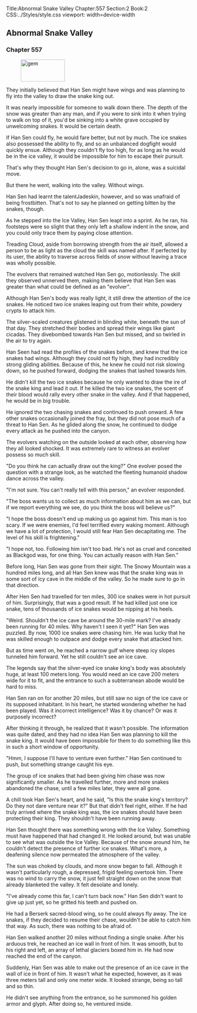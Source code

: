 Title:Abnormal Snake Valley 
Chapter:557 
Section:2 
Book:2 
CSS:../Styles/style.css 
viewport: width=device-width
  
## Abnormal Snake Valley
### Chapter 557
  
<figure>
	<img src="../Images/gem.gif" alt="gem" id="gem" width="120" height="60" />
</figure>
  

  
They initially believed that Han Sen might have wings and was planning to fly into the valley to draw the snake king out.

It was nearly impossible for someone to walk down there. The depth of the snow was greater than any man, and if you were to sink into it when trying to walk on top of it, you'd be sinking into a white grave occupied by unwelcoming snakes. It would be certain death.

If Han Sen could fly, he would fare better, but not by much. The ice snakes also possessed the ability to fly, and so an unbalanced dogfight would quickly ensue. Although they couldn't fly too high, for as long as he would be in the ice valley, it would be impossible for him to escape their pursuit.

That's why they thought Han Sen's decision to go in, alone, was a suicidal move.

But there he went, walking into the valley. Without wings.

Han Sen had learnt the talentJadeskin, however, and so was unafraid of being frostbitten. That's not to say he planned on getting bitten by the snakes, though.

As he stepped into the Ice Valley, Han Sen leapt into a sprint. As he ran, his footsteps were so slight that they only left a shallow indent in the snow, and you could only trace them by paying close attention.

Treading Cloud, aside from borrowing strength from the air itself, allowed a person to be as light as the cloud the skill was named after. If perfected by its user, the ability to traverse across fields of snow without leaving a trace was wholly possible.

The evolvers that remained watched Han Sen go, motionlessly. The skill they observed unnerved them, making them believe that Han Sen was greater than what could be defined as an "evolver".

Although Han Sen's body was really light, it still drew the attention of the ice snakes. He noticed two ice snakes leaping out from their white, powdery crypts to attack him.

The silver-scaled creatures glistened in blinding white, beneath the sun of that day. They stretched their bodies and spread their wings like giant cicadas. They divebombed towards Han Sen but missed, and so twirled in the air to try again.

Han Seen had read the profiles of the snakes before, and knew that the ice snakes had wings. Although they could not fly high, they had incredibly strong gliding abilities. Because of this, he knew he could not risk slowing down, so he pushed forward, dodging the snakes that lashed towards him.

He didn't kill the two ice snakes because he only wanted to draw the ire of the snake king and lead it out. If he killed the two ice snakes, the scent of their blood would rally every other snake in the valley. And if that happened, he would be in big trouble.

He ignored the two chasing snakes and continued to push onward. A few other snakes occasionally joined the fray, but they did not pose much of a threat to Han Sen. As he glided along the snow, he continued to dodge every attack as he pushed into the canyon.

The evolvers watching on the outside looked at each other, observing how they all looked shocked. It was extremely rare to witness an evolver possess so much skill.

"Do you think he can actually draw out the king?" One evolver posed the question with a strange look, as he watched the fleeting humanoid shadow dance across the valley.

"I'm not sure. You can't really tell with this person," an evolver responded.

"The boss wants us to collect as much information about him as we can, but if we report everything we see, do you think the boss will believe us?"

"I hope the boss doesn't end up making us go against him. This man is too scary. If we were enemies, I'd feel terrified every waking moment. Although we have a lot of protection, I would still fear Han Sen decapitating me. The level of his skill is frightening."

"I hope not, too. Following him isn't too bad. He's not as cruel and conceited as Blackgod was, for one thing. You can actually reason with Han Sen."

Before long, Han Sen was gone from their sight. The Snowy Mountain was a hundred miles long, and all Han Sen knew was that the snake king was in some sort of icy cave in the middle of the valley. So he made sure to go in that direction.

After Hen Sen had travelled for ten miles, 300 ice snakes were in hot pursuit of him. Surprisingly, that was a good result. If he had killed just one ice snake, tens of thousands of ice snakes would be nipping at his heels.

"Weird. Shouldn't the ice cave be around the 30-mile mark? I've already been running for 40 miles. Why haven't I seen it yet?" Han Sen was puzzled. By now, 1000 ice snakes were chasing him. He was lucky that he was skilled enough to outpace and dodge every snake that attacked him.

But as time went on, he reached a narrow gulf where steep icy slopes tunneled him forward. Yet he still couldn't see an ice cave.

The legends say that the silver-eyed ice snake king's body was absolutely huge, at least 100 meters long. You would need an ice cave 200 meters wide for it to fit, and the entrance to such a subterranean abode would be hard to miss.

Han Sen ran on for another 20 miles, but still saw no sign of the ice cave or its supposed inhabitant. In his heart, he started wondering whether he had been played. Was it incorrect intelligence? Was it by chance? Or was it purposely incorrect?

After thinking it through, he realized that it wasn't possible. The information was quite dated, and they had no idea Han Sen was planning to kill the snake king. It would have been impossible for them to do something like this in such a short window of opportunity.

"Hmm, I suppose I'll have to venture even further." Han Sen continued to push, but something strange caught his eye.

The group of ice snakes that had been giving him chase was now significantly smaller. As he travelled further, more and more snakes abandoned the chase, until a few miles later, they were all gone.

A chill took Han Sen's heart, and he said, "Is this the snake king's territory? Do they not dare venture near it?" But that didn't feel right, either. If he had truly arrived where the snake king was, the ice snakes should have been protecting their king. They shouldn't have been running away.

Han Sen thought there was something wrong with the Ice Valley. Something must have happened that had changed it. He looked around, but was unable to see what was outside the Ice Valley. Because of the snow around him, he couldn't detect the presence of further ice snakes. What's more, a deafening silence now permeated the atmosphere of the valley.

The sun was choked by clouds, and more snow began to fall. Although it wasn't particularly rough, a depressed, frigid feeling overtook him. There was no wind to carry the snow, it just fell straight down on the snow that already blanketed the valley. It felt desolate and lonely.

"I've already come this far, I can't turn back now." Han Sen didn't want to give up just yet, so he gritted his teeth and pushed on.

He had a Berserk sacred-blood wing, so he could always fly away. The ice snakes, if they decided to resume their chase, wouldn't be able to catch him that way. As such, there was nothing to be afraid of.

Han Sen walked another 20 miles without finding a single snake. After his arduous trek, he reached an ice wall in front of him. It was smooth, but to his right and left, an array of lethal glaciers boxed him in. He had now reached the end of the canyon.

Suddenly, Han Sen was able to make out the presence of an ice cave in the wall of ice in front of him. It wasn't what he expected, however, as it was three meters tall and only one meter wide. It looked strange, being so tall and so thin.

He didn't see anything from the entrance, so he summoned his golden armor and glyph. After doing so, he ventured inside.